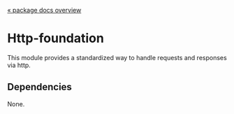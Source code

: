 [« package docs overview](../README.md)

# Http-foundation
This module provides a standardized way to handle requests and responses via http.

## Dependencies 
None.

